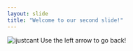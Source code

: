```yaml
---
layout: slide
title: "Welcome to our second slide!"
---
```

![ijustcant](https://user-images.githubusercontent.com/44035858/113427682-7f528980-93a3-11eb-8a75-354958bd947d.gif)
Use the left arrow to go back!
